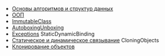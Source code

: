 + [Основы алгоритмов и структур данных](src/main/java/com/example/AlgoAndDataStructure.md#AlgoAndDataStructure)
+ [ООП](src/main/java/com/example/OOP.md#OOP)
+ [ImmutableClass](src/main/java/com/example/Immutable.md#ImmutableClass)
+ [AutoboxingUnboxing](src/main/java/com/example/AutoboxingUnboxing.md#AutoboxingUnboxing)
+ [Exceptions](src/main/java/com/example/Exceptions.md#Exceptions) StaticDynamicBinding
+ [Статическое и динамическое связывание](src/main/java/com/example/StaticDynamicBinding.md#StaticDynamicBinding) CloningObjects
+ [Клонирование объектов](src/main/java/com/example/CloningObjects.md#CloningObjects)